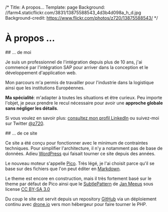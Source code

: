 /*
  Title: A propos...
  Template: page
  Background: //farm4.staticflickr.com/3831/13875588543_4d3b4d098a_h_d.jpg
  Background-credit: https://www.flickr.com/photos/z720/13875588543/
*/
<style>
.inner {
	max-width: 450px;
}
</style>

# À propos ...
## … de moi

Je suis un professionnel de l'intégration depuis plus de 10 ans, j'ai commencé par
l'intégration SAP pour arriver dans la conception et le développement d'application web.

Mon parcours m'a permis de travailler pour l'industrie dans la logistique ainsi
que les institutions Européennes.

**Ma spécialité**: m'adapter à toutes les situations et être curieux. Peu importe
l'objet, je peux prendre le recul nécessaire pour avoir une **approche globale sans
négliger les détails**.

Si vous voulez en savoir plus: [consultez mon profil LinkedIn](http://lu.linkedin.com/in/seberard)
ou suivez-moi sur Twitter [@z720](http://twitter/z720).


## … de ce site

Ce site a été conçu pour fonctionner avec le minimum de contraintes techniques.
Pour simplifier l'architecture, il n'y a notamment pas de base de données.
Adieu [WordPress](http://wordpress-fr.net) qui faisait tourner ce site depuis des années.

Le nouveau moteur s'appelle [Pico](http://picocms.org/).
Très légé, je l'ai choisit parce qu'il se base sur des fichiers que l'on
peut éditer en [Markdown](http://fr.wikipedia.org/wiki/Markdown).

Le theme est encore en construction, mais il très fortement basé sur le theme par défaut de Pico
ainsi que le [SubtlePattern](http://subtlepatterns.com/escheresque/) de [Jan Meeus](http://dribbble.com/janmeeus)
sous license [CC BY-SA 3.0](http://creativecommons.org/licenses/by-sa/3.0/)

Du coup le site est servit depuis un repository [GitHub](http://github.com/z720/z720.net)
via un déploiement continu avec [drone.io](https://drone.io/) vers mon hébergeur pour faire tourner le PHP.
